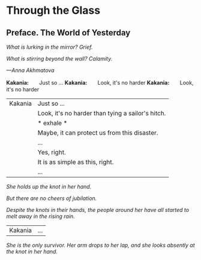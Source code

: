 # Through the Glass

## Preface. The World of Yesterday

*What is lurking in the mirror? Grief.*

*What is stirring beyond the wall? Calamity.*

*—Anna Akhmatova*

**Kakania:**　　Just so ...
**Kakania:**　　Look, it's no harder
**Kakania:**　　Look, it's no harder

|||
|---|---|
|Kakania| Just so ...|
||Look, it's no harder than tying a sailor's hitch.|
||* exhale *|
||Maybe, it can protect us from this disaster.|
||...|
||Yes, right.|
||It is as simple as this, right.|
||...|

*She holds up the knot in her hand.*

*But there are no cheers of jubilation.*

*Despite the knots in their hands, the people around her have all started to melt away in the rising rain.*

|||
|---|---|
|Kakania| ...|

*She is the only survivor. Her arm drops to her lap, and she looks absently at the knot in her hand.*
